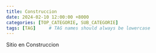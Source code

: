 ```yaml
---
title: Construccion
date: 2024-02-10 12:00:00 +8000
categories: [TOP_CATEGORIE, SUB_CATEGORIE]
tags: [TAG]     # TAG names should always be lowercase
---
```


Sitio en Construccion
